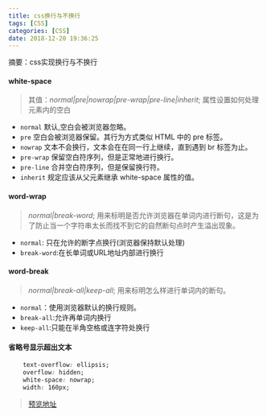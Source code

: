 ```yaml
---
title: css换行与不换行
tags: [CSS]
categories: [CSS]
date: 2018-12-20 19:36:25
---
```

摘要：css实现换行与不换行
<!-- more -->
#### **white-space**

> 其值：*normal|pre|nowrap|pre-wrap|pre-line|inherit*;  属性设置如何处理元素内的空白

 - `normal` 默认,空白会被浏览器忽略。
 - `pre`    空白会被浏览器保留。其行为方式类似 HTML 中的 pre 标签。
 - `nowrap`   文本不会换行，文本会在在同一行上继续，直到遇到 br 标签为止。
 - `pre-wrap` 保留空白符序列，但是正常地进行换行。
 - `pre-line` 合并空白符序列，但是保留换行符。
 - `inherit`  规定应该从父元素继承 white-space 属性的值。


#### **word-wrap**
> *normal|break-word*; 用来标明是否允许浏览器在单词内进行断句，这是为了防止当一个字符串太长而找不到它的自然断句点时产生溢出现象。

- `normal`: 只在允许的断字点换行(浏览器保持默认处理)
- `break-word`:在长单词或URL地址内部进行换行


#### **word-break**
> *normal|break-all|keep-all*; 用来标明怎么样进行单词内的断句。

- `normal`：使用浏览器默认的换行规则。
- `break-all`:允许再单词内换行
- `keep-all`:只能在半角空格或连字符处换行


#### 省略号显示超出文本

```css
    text-overflow: ellipsis;
    overflow: hidden;
    white-space: nowrap;
    width: 160px;
```
> [预览地址](http://93ddcf18.wiz03.com/share/s/2jTsYo1emAvX20o-rU2PV3VR0ssCns0LlQ4e25nDQ70e2ldW)